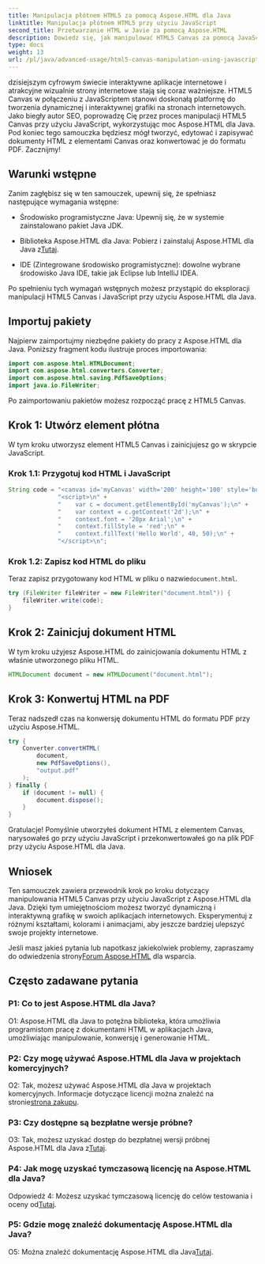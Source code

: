 ```yaml
---
title: Manipulacja płótnem HTML5 za pomocą Aspose.HTML dla Java
linktitle: Manipulacja płótnem HTML5 przy użyciu JavaScript
second_title: Przetwarzanie HTML w Javie za pomocą Aspose.HTML
description: Dowiedz się, jak manipulować HTML5 Canvas za pomocą JavaScript, używając Aspose.HTML dla Java. Twórz dynamiczną grafikę i konwertuj do formatu PDF.
type: docs
weight: 13
url: /pl/java/advanced-usage/html5-canvas-manipulation-using-javascript/
---
```

dzisiejszym cyfrowym świecie interaktywne aplikacje internetowe i atrakcyjne wizualnie strony internetowe stają się coraz ważniejsze. HTML5 Canvas w połączeniu z JavaScriptem stanowi doskonałą platformę do tworzenia dynamicznej i interaktywnej grafiki na stronach internetowych. Jako biegły autor SEO, poprowadzę Cię przez proces manipulacji HTML5 Canvas przy użyciu JavaScript, wykorzystując moc Aspose.HTML dla Java. Pod koniec tego samouczka będziesz mógł tworzyć, edytować i zapisywać dokumenty HTML z elementami Canvas oraz konwertować je do formatu PDF. Zacznijmy!

## Warunki wstępne

Zanim zagłębisz się w ten samouczek, upewnij się, że spełniasz następujące wymagania wstępne:

- Środowisko programistyczne Java: Upewnij się, że w systemie zainstalowano pakiet Java JDK.

-  Biblioteka Aspose.HTML dla Java: Pobierz i zainstaluj Aspose.HTML dla Java z[Tutaj](https://releases.aspose.com/html/java/).

- IDE (Zintegrowane środowisko programistyczne): dowolne wybrane środowisko Java IDE, takie jak Eclipse lub IntelliJ IDEA.

Po spełnieniu tych wymagań wstępnych możesz przystąpić do eksploracji manipulacji HTML5 Canvas i JavaScript przy użyciu Aspose.HTML dla Java.

## Importuj pakiety

Najpierw zaimportujmy niezbędne pakiety do pracy z Aspose.HTML dla Java. Poniższy fragment kodu ilustruje proces importowania:

```java
import com.aspose.html.HTMLDocument;
import com.aspose.html.converters.Converter;
import com.aspose.html.saving.PdfSaveOptions;
import java.io.FileWriter;
```

Po zaimportowaniu pakietów możesz rozpocząć pracę z HTML5 Canvas.


## Krok 1: Utwórz element płótna

W tym kroku utworzysz element HTML5 Canvas i zainicjujesz go w skrypcie JavaScript.

### Krok 1.1: Przygotuj kod HTML i JavaScript

```java
String code = "<canvas id='myCanvas' width='200' height='100' style='border:1px solid #d3d3d3;'></canvas>\n" +
              "<script>\n" +
              "    var c = document.getElementById('myCanvas');\n" +
              "    var context = c.getContext('2d');\n" +
              "    context.font = '20px Arial';\n" +
              "    context.fillStyle = 'red';\n" +
              "    context.fillText('Hello World', 40, 50);\n" +
              "</script>\n";
```

### Krok 1.2: Zapisz kod HTML do pliku

 Teraz zapisz przygotowany kod HTML w pliku o nazwie`document.html`.

```java
try (FileWriter fileWriter = new FileWriter("document.html")) {
    fileWriter.write(code);
}
```

## Krok 2: Zainicjuj dokument HTML

W tym kroku użyjesz Aspose.HTML do zainicjowania dokumentu HTML z właśnie utworzonego pliku HTML.

```java
HTMLDocument document = new HTMLDocument("document.html");
```

## Krok 3: Konwertuj HTML na PDF

Teraz nadszedł czas na konwersję dokumentu HTML do formatu PDF przy użyciu Aspose.HTML.

```java
try {
    Converter.convertHTML(
        document,
        new PdfSaveOptions(),
        "output.pdf"
    );
} finally {
    if (document != null) {
        document.dispose();
    }
}
```

Gratulacje! Pomyślnie utworzyłeś dokument HTML z elementem Canvas, narysowałeś go przy użyciu JavaScript i przekonwertowałeś go na plik PDF przy użyciu Aspose.HTML dla Java.

## Wniosek

Ten samouczek zawiera przewodnik krok po kroku dotyczący manipulowania HTML5 Canvas przy użyciu JavaScript z Aspose.HTML dla Java. Dzięki tym umiejętnościom możesz tworzyć dynamiczną i interaktywną grafikę w swoich aplikacjach internetowych. Eksperymentuj z różnymi kształtami, kolorami i animacjami, aby jeszcze bardziej ulepszyć swoje projekty internetowe.

 Jeśli masz jakieś pytania lub napotkasz jakiekolwiek problemy, zapraszamy do odwiedzenia strony[Forum Aspose.HTML](https://forum.aspose.com/) dla wsparcia.

## Często zadawane pytania

### P1: Co to jest Aspose.HTML dla Java?

O1: Aspose.HTML dla Java to potężna biblioteka, która umożliwia programistom pracę z dokumentami HTML w aplikacjach Java, umożliwiając manipulowanie, konwersję i generowanie HTML.

### P2: Czy mogę używać Aspose.HTML dla Java w projektach komercyjnych?

 O2: Tak, możesz używać Aspose.HTML dla Java w projektach komercyjnych. Informacje dotyczące licencji można znaleźć na stronie[strona zakupu](https://purchase.aspose.com/buy).

### P3: Czy dostępne są bezpłatne wersje próbne?

O3: Tak, możesz uzyskać dostęp do bezpłatnej wersji próbnej Aspose.HTML dla Java z[Tutaj](https://releases.aspose.com/).

### P4: Jak mogę uzyskać tymczasową licencję na Aspose.HTML dla Java?

 Odpowiedź 4: Możesz uzyskać tymczasową licencję do celów testowania i oceny od[Tutaj](https://purchase.aspose.com/temporary-license/).

### P5: Gdzie mogę znaleźć dokumentację Aspose.HTML dla Java?

 O5: Można znaleźć dokumentację Aspose.HTML dla Java[Tutaj](https://reference.aspose.com/html/java/).